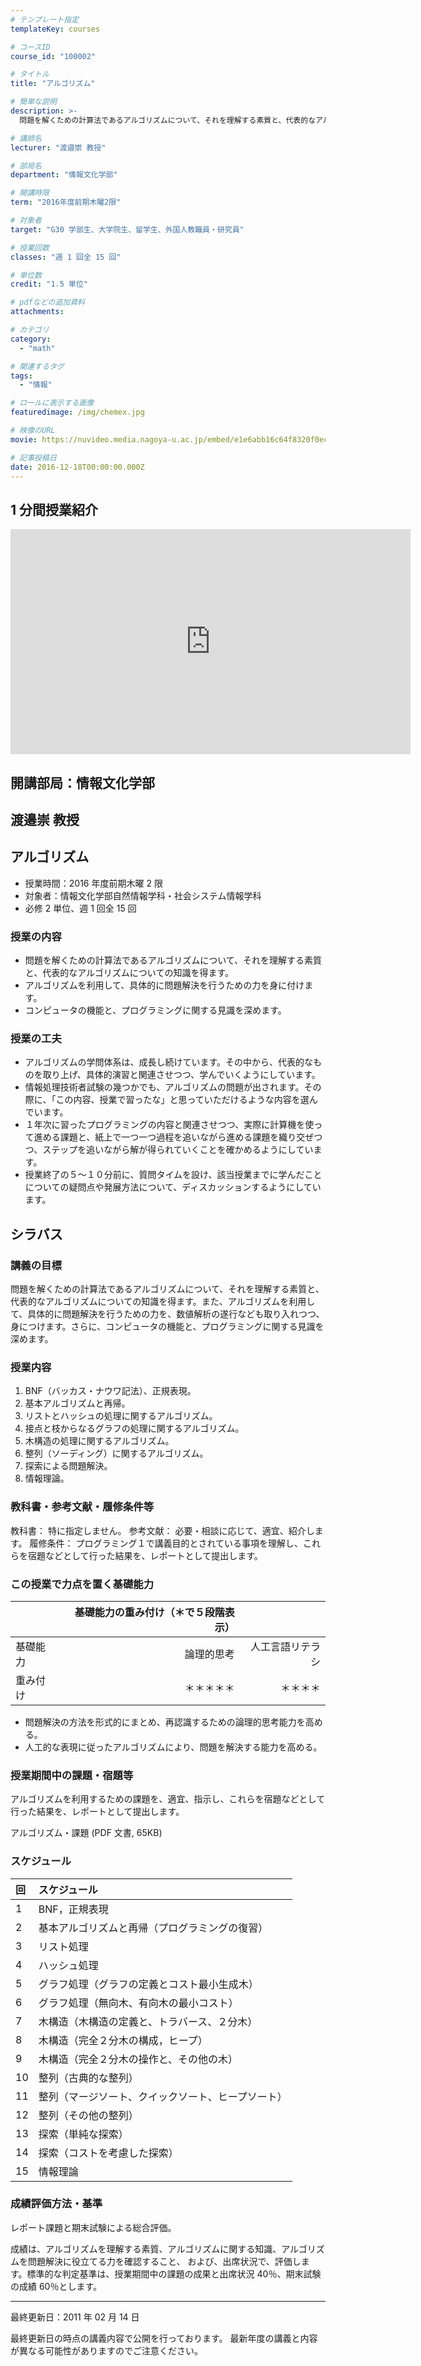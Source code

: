 ```yaml
---
# テンプレート指定
templateKey: courses

# コースID
course_id: "100002"

# タイトル
title: "アルゴリズム"

# 簡単な説明
description: >-
  問題を解くための計算法であるアルゴリズムについて、それを理解する素質と、代表的なアルゴリズムについての知識を得ます。アルゴリズムを利用して、具体的に問題解決を行うための力を身に付けます。コンピュータの機能と、プログラミングに関する見識を深めます。

# 講師名
lecturer: "渡邉崇 教授"

# 部局名
department: "情報文化学部"

# 開講時限
term: "2016年度前期木曜2限"

# 対象者
target: "G30 学部生、大学院生、留学生、外国人教職員・研究員"

# 授業回数
classes: "週 1 回全 15 回"

# 単位数
credit: "1.5 単位"

# pdfなどの追加資料
attachments:

# カテゴリ
category:
  - "math"

# 関連するタグ
tags:
  - "情報"

# ロールに表示する画像
featuredimage: /img/chemex.jpg

# 映像のURL
movie: https://nuvideo.media.nagoya-u.ac.jp/embed/e1e6abb16c64f8320f0ec7c3e0dee7b16aeb73bc/autostart/false/caption/true

# 記事投稿日
date: 2016-12-18T00:00:00.000Z
---
```


## 1 分間授業紹介

<iframe src="https://nuvideo.media.nagoya-u.ac.jp/embed/e1e6abb16c64f8320f0ec7c3e0dee7b16aeb73bc/autostart/false/caption/true" width="640" height="360" frameborder="0" allowfullscreen></iframe>

## 開講部局：情報文化学部

## 渡邉崇 教授

## アルゴリズム

- 授業時間：2016 年度前期木曜 2 限
- 対象者：情報文化学部自然情報学科・社会システム情報学科
- 必修 2 単位、週 1 回全 15 回

### 授業の内容

- 問題を解くための計算法であるアルゴリズムについて、それを理解する素質と、代表的なアルゴリズムについての知識を得ます。
- アルゴリズムを利用して、具体的に問題解決を行うための力を身に付けます。
- コンピュータの機能と、プログラミングに関する見識を深めます。

### 授業の工夫

- アルゴリズムの学問体系は、成長し続けています。その中から、代表的なものを取り上げ、具体的演習と関連させつつ、学んでいくようにしています。
- 情報処理技術者試験の幾つかでも、アルゴリズムの問題が出されます。その際に、「この内容、授業で習ったな」と思っていただけるような内容を選んでいます。
- １年次に習ったプログラミングの内容と関連させつつ、実際に計算機を使って進める課題と、紙上で一つ一つ過程を追いながら進める課題を織り交ぜつつ、ステップを追いながら解が得られていくことを確かめるようにしています。
- 授業終了の５〜１０分前に、質問タイムを設け、該当授業までに学んだことについての疑問点や発展方法について、ディスカッションするようにしています。

## シラバス

### 講義の目標

問題を解くための計算法であるアルゴリズムについて、それを理解する素質と、代表的なアルゴリズムについての知識を得ます。また、アルゴリズムを利用して、具体的に問題解決を行うための力を、数値解析の遂行なども取り入れつつ、身につけます。さらに、コンピュータの機能と、プログラミングに関する見識を深めます。

### 授業内容

1. BNF（バッカス・ナウワ記法）、正規表現。
1. 基本アルゴリズムと再帰。
1. リストとハッシュの処理に関するアルゴリズム。
1. 接点と枝からなるグラフの処理に関するアルゴリズム。
1. 木構造の処理に関するアルゴリズム。
1. 整列（ソーディング）に関するアルゴリズム。
1. 探索による問題解決。
1. 情報理論。

### 教科書・参考文献・履修条件等

教科書： 特に指定しません。
参考文献： 必要・相談に応じて、適宜、紹介します。
履修条件： プログラミング１で講義目的とされている事項を理解し、これらを宿題などとして行った結果を、レポートとして提出します。

### この授業で力点を置く基礎能力

|          | 基礎能力の重み付け（＊で５段階表示） |                  |
| :------- | -----------------------------------: | ---------------: |
| 基礎能力 |                           論理的思考 | 人工言語リテラシ | 自然言語リテラシ |
| 重み付け |                           ＊＊＊＊＊ |         ＊＊＊＊ | ＊ |

- 問題解決の方法を形式的にまとめ、再認識するための論理的思考能力を高める。
- 人工的な表現に従ったアルゴリズムにより、問題を解決する能力を高める。

### 授業期間中の課題・宿題等

アルゴリズムを利用するための課題を、適宜、指示し、これらを宿題などとして行った結果を、レポートとして提出します。

アルゴリズム・課題 (PDF 文書, 65KB)

### スケジュール

| 回  | スケジュール                                       |
| :-- | :------------------------------------------------- |
| 1   | BNF，正規表現                                      |
| 2   | 基本アルゴリズムと再帰（プログラミングの復習）     |
| 3   | リスト処理                                         |
| 4   | ハッシュ処理                                       |
| 5   | グラフ処理（グラフの定義とコスト最小生成木）       |
| 6   | グラフ処理（無向木、有向木の最小コスト）           |
| 7   | 木構造（木構造の定義と、トラバース、２分木）       |
| 8   | 木構造（完全２分木の構成，ヒープ）                 |
| 9   | 木構造（完全２分木の操作と、その他の木）           |
| 10  | 整列（古典的な整列）                               |
| 11  | 整列（マージソート、クイックソート、ヒープソート） |
| 12  | 整列（その他の整列）                               |
| 13  | 探索（単純な探索）                                 |
| 14  | 探索（コストを考慮した探索）                       |
| 15  | 情報理論                                           |

### 成績評価方法・基準

レポート課題と期末試験による総合評価。

成績は、アルゴリズムを理解する素質、アルゴリズムに関する知識、アルゴリズムを問題解決に役立てる力を確認すること、 および、出席状況で、評価します。標準的な判定基準は、授業期間中の課題の成果と出席状況 40％、期末試験の成績 60％とします。

---

最終更新日：2011 年 02 月 14 日

最終更新日の時点の講義内容で公開を行っております。
最新年度の講義と内容が異なる可能性がありますのでご注意ください。
